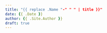 ```yaml
---
title: "{{ replace .Name "-" " " | title }}"
date: {{ .Date }}
author: {{ .Site.Author }}
draft: true
---
```


